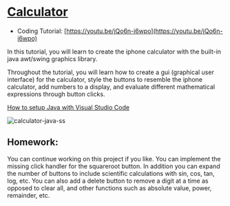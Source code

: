 # [Calculator](https://youtu.be/jQo6n-i6wpo)
- Coding Tutorial: [https://youtu.be/jQo6n-i6wpo](https://youtu.be/jQo6n-i6wpo)

In this tutorial, you will learn to create the iphone calculator with the built-in java awt/swing graphics library.

Throughout the tutorial, you will learn how to create a gui (graphical user interface) for the calculator, style the buttons to resemble the iphone calculator, add numbers to a display, and evaluate different  mathematical expressions through button clicks.

[How to setup Java with Visual Studio Code](https://youtu.be/BB0gZFpukJU)

![calculator-java-ss](https://github.com/user-attachments/assets/5a49d089-02cd-4363-8167-c5169401cac8)

## Homework:
You can continue working on this project if you like. You can implement the missing click handler for the squareroot button. In addition you can expand the number of buttons to include scientific calculations with sin, cos, tan, log, etc. You can also add a delete button to remove a digit at a time as opposed to clear all, and other functions such as absolute value, power, remainder, etc.
